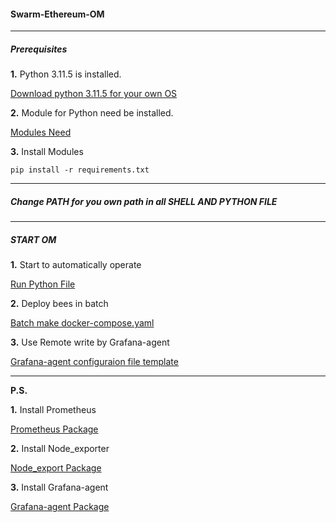 #### Swarm-Ethereum-OM

****

##### Prerequisites

**1.** Python 3.11.5 is installed.

[Download python 3.11.5 for your own OS](https://www.python.org/downloads/release/python-3115/)

**2.** Module for Python need be installed.

[Modules Need](https://github.com/IiVvYy-ivy/Swarm-Ethereum-OM/blob/main/Swarm%20Ethereum%20OM/requirements.txt)

**3.** Install Modules

    pip install -r requirements.txt

****

##### Change PATH for you own path in all SHELL AND PYTHON FILE 

****

##### START OM

**1.** Start to automatically operate 

[Run Python File](https://github.com/IiVvYy-ivy/Swarm-Ethereum-OM/blob/main/Swarm%20Ethereum%20OM/Swarm/Swarm-TOP/Automated%20O%26M/Ultimate/Ultimate%20for%20Swarm.py)

**2.** Deploy bees in batch

[Batch make docker-compose.yaml](https://github.com/IiVvYy-ivy/Swarm-Ethereum-OM/blob/main/Swarm%20Ethereum%20OM/Swarm/Docker-compose%20Configuraion/Docker-compose_Configuraion.py)

**3.** Use Remote write by Grafana-agent

[Grafana-agent configuraion file template](https://github.com/IiVvYy-ivy/Swarm-Ethereum-OM/blob/main/Swarm%20Ethereum%20OM/Swarm/Granfana-agent_Configuration/Grafana-agent_Configuration.py)

****

**P.S.**

**1.** Install Prometheus

[Prometheus Package](https://github.com/IiVvYy-ivy/Swarm-Ethereum-OM/blob/main/Swarm%20Ethereum%20OM/Swarm/Swarm-TOP/Automated%20O%26M/Ultimate/MONITOR%20RELEVANT/prometheus-2.47.2.linux-amd64.tar.gz)

**2.** Install Node_exporter

[Node_export Package](https://github.com/IiVvYy-ivy/Swarm-Ethereum-OM/blob/main/Swarm%20Ethereum%20OM/Swarm/Swarm-TOP/Automated%20O%26M/Ultimate/MONITOR%20RELEVANT/node_exporter-1.6.1.linux-amd64.tar.gz)

**3.** Install Grafana-agent

[Grafana-agent Package](https://github.com/IiVvYy-ivy/Swarm-Ethereum-OM/blob/main/Swarm%20Ethereum%20OM/Swarm/Swarm-TOP/Automated%20O%26M/Ultimate/MONITOR%20RELEVANT/grafana-agent-linux-amd64.zip)

